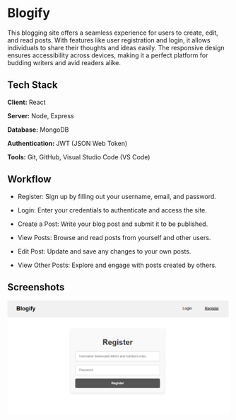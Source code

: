 # Blogify

This blogging site offers a seamless experience for users to create, edit, and read posts. With features like user registration and login, it allows individuals to share their thoughts and ideas easily. The responsive design ensures accessibility across devices, making it a perfect platform for budding writers and avid readers alike.




## Tech Stack

**Client:** React

**Server:** Node, Express

**Database:** MongoDB

**Authentication:** JWT (JSON Web Token)

**Tools:** Git, GitHub, Visual Studio Code (VS Code)






## Workflow

- Register: Sign up by filling out your username, email, and password.

- Login: Enter your credentials to authenticate and access the site.

- Create a Post: Write your blog post and submit it to be published.

- View Posts: Browse and read posts from yourself and other users.

- Edit Post: Update and save any changes to your own posts.

- View Other Posts: Explore and engage with posts created by others.




## Screenshots

![Register](https://github.com/suhail19-oss/Blogging-Site/blob/main/project%20images/Screenshot%202024-11-02%20154553.png?raw=true) 




